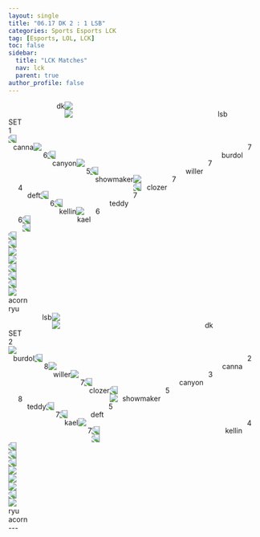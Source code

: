 ```yaml
---
layout: single
title: "06.17 DK 2 : 1 LSB"
categories: Sports Esports LCK
tag: [Esports, LOL, LCK]
toc: false
sidebar:
  title: "LCK Matches"
  nav: lck
  parent: true
author_profile: false
---
```


<div class="match-esports">
  <div class="esports-win1"></div>
  <!-------------------------------- team --------------------------------->
  <div class="esports-team1">
    <img src="/images/esports/lol/lck/dk-logo.png"/>
    <span style="float:left;margin-left:10vmin;">dk</span>
  </div>
  <div class="esports-team2">
    <img src="/images/esports/lol/lck/lsb-logo.png"/>
    <span style="float:right;margin-right:7vmin;">lsb</span>
  </div>
  <!-------------------------------- set --------------------------------->
  <div class="esports-set">
    <span>SET</span><br>
    <span>1</span>
  </div>
  <!-------------------------------- top --------------------------------->
  <div class="esports-champion1">
    <img src="/images/esports/lol/Champions/사이온.png" style="transform: scaleX(-1);"/>
  </div>
  <div class="esports-player1">
    <span style="float:left;margin-left:1vmin;">canna</span>
    <span style="float:right;margin-right:2vmin;">7</span>
  </div>
  <div class="esports-champion2">
    <img src="/images/esports/lol/Champions/초가스.png" style="transform: scaleX();"/>
  </div>
  <div class="esports-player2">
    <span style="float:right;margin-right:1vmin;">burdol</span>
    <span style="float:left;margin-left:2vmin;">6</span>
  </div>
  <!-------------------------------- jungle --------------------------------->
  <div class="esports-champion1">
    <img src="/images/esports/lol/Champions/비에고.png" style="transform: scaleX(-1);"/>
  </div>
  <div class="esports-player1">
    <span style="float:left;margin-left:1vmin;">canyon</span>
    <span style="float:right;margin-right:2vmin;">7</span>
  </div>
  <div class="esports-champion2">
    <img src="/images/esports/lol/Champions/바이.png" style="transform: scaleX();"/>
  </div>
  <div class="esports-player2">
    <span style="float:right;margin-right:1vmin;">willer</span>
    <span style="float:left;margin-left:2vmin;">5</span>
  </div>
  <!-------------------------------- mid --------------------------------->
  <div class="esports-champion1">
    <img src="/images/esports/lol/Champions/애니.png" style="transform: scaleX(-1);"/>
  </div>
  <div class="esports-player1">
    <span style="float:left;margin-left:1vmin;">showmaker</span>
    <span style="float:right;margin-right:2vmin;">7</span>
  </div>
  <div class="esports-champion2">
    <img src="/images/esports/lol/Champions/신드라.png" style="transform: scaleX();"/>
  </div>
  <div class="esports-player2">
    <span style="float:right;margin-right:1vmin;">clozer</span>
    <span style="float:left;margin-left:2vmin;">4</span>
  </div>
  <!-------------------------------- adc --------------------------------->
  <div class="esports-champion1">
    <img src="/images/esports/lol/Champions/드레이븐.png" style="transform: scaleX(-1);"/>
  </div>
  <div class="esports-player1">
    <span style="float:left;margin-left:1vmin;">deft</span>
    <span style="float:right;margin-right:2vmin;">7</span>
  </div>
  <div class="esports-champion2">
    <img src="/images/esports/lol/Champions/아펠리오스.png" style="transform: scaleX(-1);"/>
  </div>
  <div class="esports-player2">
    <span style="float:right;margin-right:1vmin;">teddy</span>
    <span style="float:left;margin-left:2vmin;">6</span>
  </div>
  <!-------------------------------- support --------------------------------->
  <div class="esports-champion1">
    <img src="/images/esports/lol/Champions/밀리오.png" style="transform: scaleX(-1);"/>
  </div>
  <div class="esports-player1">
    <span style="float:left;margin-left:1vmin;">kellin</span>
    <span style="float:right;margin-right:2vmin;">6</span>
  </div>
  <div class="esports-champion2">
    <img src="/images/esports/lol/Champions/유미.png" style="transform: scaleX();"/>
  </div>
  <div class="esports-player2">
    <span style="float:right;margin-right:1vmin;">kael</span>
    <span style="float:left;margin-left:2vmin;">6</span>
  </div>
  <!-------------------------------- ban --------------------------------->
  <div class="esports-ban-slash1">
    <i class="fas fa-slash fa-rotate-90 fa-lg" style="color:red;"></i>
    <i class="fas fa-slash fa-rotate-90 fa-lg" style="color:red;"></i>
    <i class="fas fa-slash fa-rotate-90 fa-lg" style="color:red;"></i>
    <i class="fas fa-slash fa-rotate-90 fa-lg" style="color:red;"></i>
    <i class="fas fa-slash fa-rotate-90 fa-lg" style="color:red;"></i>
  </div>
  <div class="esports-ban-slash2">
    <i class="fas fa-slash fa-rotate-90 fa-lg" style="color:red;"></i>
    <i class="fas fa-slash fa-rotate-90 fa-lg" style="color:red;"></i>
    <i class="fas fa-slash fa-rotate-90 fa-lg" style="color:red;"></i>
    <i class="fas fa-slash fa-rotate-90 fa-lg" style="color:red;"></i>
    <i class="fas fa-slash fa-rotate-90 fa-lg" style="color:red;"></i>
  </div>
  <div class="esports-ban1" style="margin-left:0.8vmin;">
    <img src="/images/esports/lol/Champions/아리.png" style="transform: scaleX(-1);"/>
  </div>
  <div class="esports-ban1">
    <img src="/images/esports/lol/Champions/크산테.png" style="transform: scaleX(-1);"/>
  </div>
  <div class="esports-ban1">
    <img src="/images/esports/lol/Champions/마오카이.png" style="transform: scaleX(-1);"/>
  </div>
  <div class="esports-ban1">
    <img src="/images/esports/lol/Champions/그라가스.png" style="transform: scaleX(-1);"/>
  </div>
  <div class="esports-ban1">
    <img src="/images/esports/lol/Champions/그웬.png" style="transform: scaleX();"/>
  </div>
  <div class="esports-ban2" style="margin-right:0.8vmin;">
    <img src="/images/esports/lol/Champions/니코.png" style="transform: scaleX();"/>
  </div>
  <div class="esports-ban2">
    <img src="/images/esports/lol/Champions/루시안.png" style="transform: scaleX(-1);"/>
  </div>
  <div class="esports-ban2">
    <img src="/images/esports/lol/Champions/제리.png" style="transform: scaleX(-1);"/>
  </div>
  <div class="esports-ban2">
    <img src="/images/esports/lol/Champions/자야.png" style="transform: scaleX(-1);"/>
  </div>
  <div class="esports-ban2">
    <img src="/images/esports/lol/Champions/코그모.png" style="transform: scaleX();"/>
  </div>
  <!-------------------------------- coach --------------------------------->
  <div class="esports-coach1">acorn</div>
  <div class="esports-coach2">ryu</div>
</div>
<div class="match-esports">
  <div class="esports-win2"></div>
  <!-------------------------------- team --------------------------------->
  <div class="esports-team1">
    <img src="/images/esports/lol/lck/lsb-logo.png"/>
    <span style="float:left;margin-left:7vmin;">lsb</span>
  </div>
  <div class="esports-team2">
    <img src="/images/esports/lol/lck/dk-logo.png"/>
    <span style="float:right;margin-right:10vmin;">dk</span>
  </div>
  <!-------------------------------- set --------------------------------->
  <div class="esports-set">
    <span>SET</span><br>
    <span>2</span>
  </div>
  <!-------------------------------- top --------------------------------->
  <div class="esports-champion1">
    <img src="/images/esports/lol/Champions/잭스.png" style="transform: scaleX();"/>
  </div>
  <div class="esports-player1">
    <span style="float:left;margin-left:1vmin;">burdol</span>
    <span style="float:right;margin-right:2vmin;">2</span>
  </div>
  <div class="esports-champion2">
    <img src="/images/esports/lol/Champions/뽀삐.png" style="transform: scaleX(-1);"/>
  </div>
  <div class="esports-player2">
    <span style="float:right;margin-right:1vmin;">canna</span>
    <span style="float:left;margin-left:2vmin;">8</span>
  </div>
  <!-------------------------------- jungle --------------------------------->
  <div class="esports-champion1">
    <img src="/images/esports/lol/Champions/세주아니.png" style="transform: scaleX();"/>
  </div>
  <div class="esports-player1">
    <span style="float:left;margin-left:1vmin;">willer</span>
    <span style="float:right;margin-right:2vmin;">3</span>
  </div>
  <div class="esports-champion2">
    <img src="/images/esports/lol/Champions/마오카이.png" style="transform: scaleX();"/>
  </div>
  <div class="esports-player2">
    <span style="float:right;margin-right:1vmin;">canyon</span>
    <span style="float:left;margin-left:2vmin;">7</span>
  </div>
  <!-------------------------------- mid --------------------------------->
  <div class="esports-champion1">
    <img src="/images/esports/lol/Champions/제이스.png" style="transform: scaleX(-1);"/>
  </div>
  <div class="esports-player1">
    <span style="float:left;margin-left:1vmin;">clozer</span>
    <span style="float:right;margin-right:2vmin;">5</span>
  </div>
  <div class="esports-champion2">
    <img src="/images/esports/lol/Champions/아우렐리온솔.png" style="transform: scaleX(-1);"/>
  </div>
  <div class="esports-player2">
    <span style="float:right;margin-right:1vmin;">showmaker</span>
    <span style="float:left;margin-left:2vmin;">8</span>
  </div>
  <!-------------------------------- adc --------------------------------->
  <div class="esports-champion1">
    <img src="/images/esports/lol/Champions/바루스.png" style="transform: scaleX();"/>
  </div>
  <div class="esports-player1">
    <span style="float:left;margin-left:1vmin;">teddy</span>
    <span style="float:right;margin-right:2vmin;">5</span>
  </div>
  <div class="esports-champion2">
    <img src="/images/esports/lol/Champions/루시안.png" style="transform: scaleX(-1);"/>
  </div>
  <div class="esports-player2">
    <span style="float:right;margin-right:1vmin;">deft</span>
    <span style="float:left;margin-left:2vmin;">7</span>
  </div>
  <!-------------------------------- support --------------------------------->
  <div class="esports-champion1">
    <img src="/images/esports/lol/Champions/노틸러스.png" style="transform: scaleX(-1);"/>
  </div>
  <div class="esports-player1">
    <span style="float:left;margin-left:1vmin;">kael</span>
    <span style="float:right;margin-right:2vmin;">4</span>
  </div>
  <div class="esports-champion2">
    <img src="/images/esports/lol/Champions/나미.png" style="transform: scaleX();"/>
  </div>
  <div class="esports-player2">
    <span style="float:right;margin-right:1vmin;">kellin</span>
    <span style="float:left;margin-left:2vmin;">7</span>
  </div>
  <!-------------------------------- ban --------------------------------->
  <div class="esports-ban-slash1">
    <i class="fas fa-slash fa-rotate-90 fa-lg" style="color:red;"></i>
    <i class="fas fa-slash fa-rotate-90 fa-lg" style="color:red;"></i>
    <i class="fas fa-slash fa-rotate-90 fa-lg" style="color:red;"></i>
    <i class="fas fa-slash fa-rotate-90 fa-lg" style="color:red;"></i>
    <i class="fas fa-slash fa-rotate-90 fa-lg" style="color:red;"></i>
  </div>
  <div class="esports-ban-slash2">
    <i class="fas fa-slash fa-rotate-90 fa-lg" style="color:red;"></i>
    <i class="fas fa-slash fa-rotate-90 fa-lg" style="color:red;"></i>
    <i class="fas fa-slash fa-rotate-90 fa-lg" style="color:red;"></i>
    <i class="fas fa-slash fa-rotate-90 fa-lg" style="color:red;"></i>
    <i class="fas fa-slash fa-rotate-90 fa-lg" style="color:red;"></i>
  </div>
  <div class="esports-ban1" style="margin-left:0.8vmin;">
    <img src="/images/esports/lol/Champions/애니.png" style="transform: scaleX(-1);"/>
  </div>
  <div class="esports-ban1">
    <img src="/images/esports/lol/Champions/유미.png" style="transform: scaleX(-1);"/>
  </div>
  <div class="esports-ban1">
    <img src="/images/esports/lol/Champions/크산테.png" style="transform: scaleX(-1);"/>
  </div>
  <div class="esports-ban1">
    <img src="/images/esports/lol/Champions/그라가스.png" style="transform: scaleX(-1);"/>
  </div>
  <div class="esports-ban1">
    <img src="/images/esports/lol/Champions/사이온.png" style="transform: scaleX(-1);"/>
  </div>
  <div class="esports-ban2" style="margin-right:0.8vmin;">
    <img src="/images/esports/lol/Champions/니코.png" style="transform: scaleX();"/>
  </div>
  <div class="esports-ban2">
    <img src="/images/esports/lol/Champions/밀리오.png" style="transform: scaleX();"/>
  </div>
  <div class="esports-ban2">
    <img src="/images/esports/lol/Champions/아리.png" style="transform: scaleX();"/>
  </div>
  <div class="esports-ban2">
    <img src="/images/esports/lol/Champions/라칸.png" style="transform: scaleX(-1);"/>
  </div>
  <div class="esports-ban2">
    <img src="/images/esports/lol/Champions/룰루.png" style="transform: scaleX();"/>
  </div>
  <!-------------------------------- coach --------------------------------->
  <div class="esports-coach1">ryu</div>
  <div class="esports-coach2">acorn</div>
</div>
---